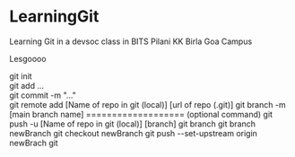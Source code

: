 # LearningGit
Learning Git in a devsoc class in BITS Pilani KK Birla Goa Campus

Lesgoooo

git init<br>
git add ...<br>
git commit -m "..."<br>
git remote add [Name of repo in git (local)] [url of repo (.git)]
git branch -m [main branch name] =================== (optional command)
git push -u [Name of repo in git (local)]  [branch]
git branch
git branch newBranch
git checkout newBranch
git push --set-upstream origin newBrach
git 
